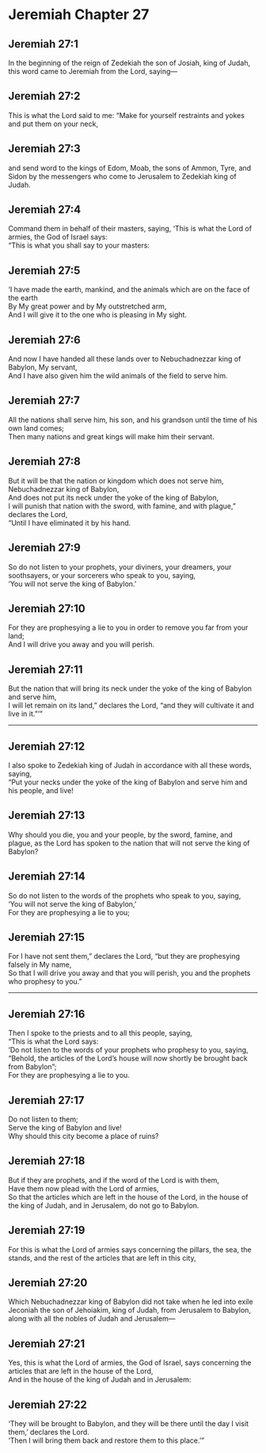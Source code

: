 # Jeremiah Chapter 27

## Jeremiah 27:1  
In the beginning of the reign of Zedekiah the son of Josiah, king of Judah, this word came to Jeremiah from the Lord, saying—

## Jeremiah 27:2  
This is what the Lord said to me: “Make for yourself restraints and yokes and put them on your neck,

## Jeremiah 27:3  
and send word to the kings of Edom, Moab, the sons of Ammon, Tyre, and Sidon by the messengers who come to Jerusalem to Zedekiah king of Judah.

## Jeremiah 27:4  
Command them in behalf of their masters, saying, ‘This is what the Lord of armies, the God of Israel says:  
“This is what you shall say to your masters:

## Jeremiah 27:5  
‘I have made the earth, mankind, and the animals which are on the face of the earth  
By My great power and by My outstretched arm,  
And I will give it to the one who is pleasing in My sight.

## Jeremiah 27:6  
And now I have handed all these lands over to Nebuchadnezzar king of Babylon, My servant,  
And I have also given him the wild animals of the field to serve him.

## Jeremiah 27:7  
All the nations shall serve him, his son, and his grandson until the time of his own land comes;  
Then many nations and great kings will make him their servant.

## Jeremiah 27:8  
But it will be that the nation or kingdom which does not serve him, Nebuchadnezzar king of Babylon,  
And does not put its neck under the yoke of the king of Babylon,  
I will punish that nation with the sword, with famine, and with plague,” declares the Lord,  
“Until I have eliminated it by his hand.

## Jeremiah 27:9  
So do not listen to your prophets, your diviners, your dreamers, your soothsayers, or your sorcerers who speak to you, saying,  
‘You will not serve the king of Babylon.’

## Jeremiah 27:10  
For they are prophesying a lie to you in order to remove you far from your land;  
And I will drive you away and you will perish.

## Jeremiah 27:11  
But the nation that will bring its neck under the yoke of the king of Babylon and serve him,  
I will let remain on its land,” declares the Lord, “and they will cultivate it and live in it.”’”

---

## Jeremiah 27:12  
I also spoke to Zedekiah king of Judah in accordance with all these words, saying,  
“Put your necks under the yoke of the king of Babylon and serve him and his people, and live!

## Jeremiah 27:13  
Why should you die, you and your people, by the sword, famine, and plague, as the Lord has spoken to the nation that will not serve the king of Babylon?

## Jeremiah 27:14  
So do not listen to the words of the prophets who speak to you, saying,  
‘You will not serve the king of Babylon,’  
For they are prophesying a lie to you;

## Jeremiah 27:15  
For I have not sent them,” declares the Lord, “but they are prophesying falsely in My name,  
So that I will drive you away and that you will perish, you and the prophets who prophesy to you.”

---

## Jeremiah 27:16  
Then I spoke to the priests and to all this people, saying,  
“This is what the Lord says:  
‘Do not listen to the words of your prophets who prophesy to you, saying,  
“Behold, the articles of the Lord’s house will now shortly be brought back from Babylon”;  
For they are prophesying a lie to you.

## Jeremiah 27:17  
Do not listen to them;  
Serve the king of Babylon and live!  
Why should this city become a place of ruins?

## Jeremiah 27:18  
But if they are prophets, and if the word of the Lord is with them,  
Have them now plead with the Lord of armies,  
So that the articles which are left in the house of the Lord, in the house of the king of Judah, and in Jerusalem, do not go to Babylon.

## Jeremiah 27:19  
For this is what the Lord of armies says concerning the pillars, the sea, the stands, and the rest of the articles that are left in this city,

## Jeremiah 27:20  
Which Nebuchadnezzar king of Babylon did not take when he led into exile Jeconiah the son of Jehoiakim, king of Judah, from Jerusalem to Babylon, along with all the nobles of Judah and Jerusalem—

## Jeremiah 27:21  
Yes, this is what the Lord of armies, the God of Israel, says concerning the articles that are left in the house of the Lord,  
And in the house of the king of Judah and in Jerusalem:

## Jeremiah 27:22  
‘They will be brought to Babylon, and they will be there until the day I visit them,’ declares the Lord.  
‘Then I will bring them back and restore them to this place.’”
